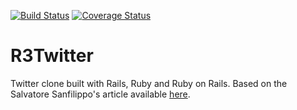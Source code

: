 [![Build Status](https://travis-ci.org/Kalimaha/R3Twitter.svg?branch=master)](https://travis-ci.org/Kalimaha/R3Twitter)
[![Coverage Status](https://coveralls.io/repos/github/Kalimaha/R3Twitter/badge.svg?branch=master)](https://coveralls.io/github/Kalimaha/R3Twitter?branch=master)

# R3Twitter
Twitter clone built with Rails, Ruby and Ruby on Rails. Based on the Salvatore Sanfilippo's article available <a href="http://redis.io/topics/twitter-clone" target="_blank">here</a>.
